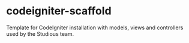 codeigniter-scaffold
====================

Template for CodeIgniter installation with models, views and controllers used by the Studious team.
